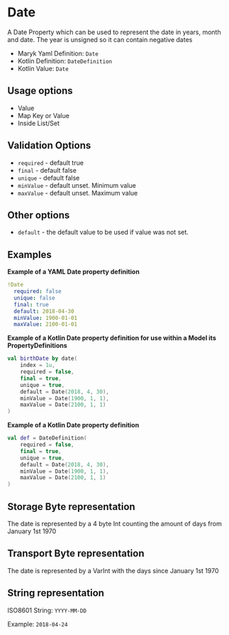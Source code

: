 # Date
A Date Property which can be used to represent the date in years, month and date. The 
year is unsigned so it can contain negative dates

- Maryk Yaml Definition: `Date`
- Kotlin Definition: `DateDefinition`
- Kotlin Value: `Date`

## Usage options
- Value
- Map Key or Value
- Inside List/Set

## Validation Options
- `required` - default true
- `final` - default false
- `unique` - default false
- `minValue` - default unset. Minimum value
- `maxValue` - default unset. Maximum value

## Other options
- `default` - the default value to be used if value was not set.

## Examples

**Example of a YAML Date property definition**
```yaml
!Date
  required: false
  unique: false
  final: true
  default: 2018-04-30
  minValue: 1900-01-01
  maxValue: 2100-01-01
```

**Example of a Kotlin Date property definition for use within a Model its PropertyDefinitions**
```kotlin
val birthDate by date(
    index = 1u,
    required = false,
    final = true,
    unique = true,
    default = Date(2018, 4, 30),
    minValue = Date(1900, 1, 1),
    maxValue = Date(2100, 1, 1)
)
```

**Example of a Kotlin Date property definition**
```kotlin
val def = DateDefinition(
    required = false,
    final = true,
    unique = true,
    default = Date(2018, 4, 30),
    minValue = Date(1900, 1, 1),
    maxValue = Date(2100, 1, 1)
)
```

## Storage Byte representation
The date is represented by a 4 byte Int counting the amount of days from January 1st 1970

## Transport Byte representation
The date is represented by a VarInt with the days since January 1st 1970

## String representation
ISO8601 String: `YYYY-MM-DD`

Example: `2018-04-24`
